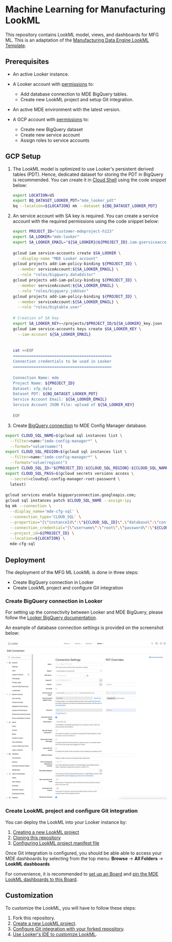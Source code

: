 # Machine Learning for Manufacturing LookML

This repository contains LookML model, views, and dashboards for MFG ML.
This is an adaptation of the [Manufacturing Data Engine LookML Template](https://source.cloud.google.com/sfp-solution-external/smart-factory-looker).

## Prerequisites

- An active Looker instance.
- A Looker account with [permissions](https://cloud.google.com/looker/docs/admin-panel-users-roles)
  to:
  - Add database connection to MDE BigQuery tables.
  - Create new LookML project and setup Git integration.

- An active MDE environment with the latest version.
- A GCP account with [permissions](https://cloud.google.com/iam/docs/understanding-roles)
  to:
  - Create new BigQuery dataset
  - Create new service account
  - Assign roles to service accounts

## GCP Setup

1. The LookML model is optimized to use Looker's persistent derived tables (PDT).
   Hence, dedicated dataset for storing the PDT in BigQuery is recommended.
   You can create it in [Cloud Shell](https://cloud.google.com/shell)
   using the code snippet below:

    ```sh
    export LOCATION=US
    export BQ_DATASET_LOOKER_PDT="mde_looker_pdt"
    bq --location=${LOCATION} mk --dataset ${BQ_DATASET_LOOKER_PDT}
    ```

1. An service account with SA key is required. You can create a service account
   with the required permissions using the code snippet below:

    ```sh
    export PROJECT_ID="customer-mdeproject-h123"
    export SA_LOOKER="mde-looker"
    export SA_LOOKER_EMAIL="${SA_LOOKER}@${PROJECT_ID}.iam.gserviceaccount.com"

    gcloud iam service-accounts create $SA_LOOKER \
      --display-name "MDE Looker account"
    gcloud projects add-iam-policy-binding ${PROJECT_ID} \
      --member serviceAccount:${SA_LOOKER_EMAIL} \
      --role "roles/bigquery.dataEditor"
    gcloud projects add-iam-policy-binding ${PROJECT_ID} \
      --member serviceAccount:${SA_LOOKER_EMAIL} \
      --role "roles/bigquery.jobUser"
    gcloud projects add-iam-policy-binding ${PROJECT_ID} \
      --member serviceAccount:${SA_LOOKER_EMAIL} \
      --role "roles/bigtable.user"

    # Creation of SA key
    export SA_LOOKER_KEY=~/projects/$PROJECT_ID/${SA_LOOKER}_key.json
    gcloud iam service-accounts keys create $SA_LOOKER_KEY \
      --iam-account ${SA_LOOKER_EMAIL}


    cat <<EOF
    ===========================================
    Connection credentials to be used in Looker
    ===========================================

    Connection Name: mde
    Project Name: ${PROJECT_ID}
    Dataset: sfp_data
    Dataset PDT: ${BQ_DATASET_LOOKER_PDT}
    Service Account Email: ${SA_LOOKER_EMAIL}
    Service Account JSON File: upload of ${SA_LOOKER_KEY}

    EOF
    ```

1. Create [BigQuery connection](https://cloud.google.com/bigquery/docs/working-with-connections)
   to MDE Config Manager database.

  ```sh
  export CLOUD_SQL_NAME=$(gcloud sql instances list \
    --filter=name:"imde-config-manager*" \
    --format="value(name)")
  export CLOUD_SQL_REGION=$(gcloud sql instances list \
    --filter=name:"imde-config-manager*" \
    --format="value(region)")
  export CLOUD_SQL_ID="${PROJECT_ID}:${CLOUD_SQL_REGION}:${CLOUD_SQL_NAME}"
  export CLOUD_SQL_PASS=$(gcloud secrets versions access \
    --secret=cloudsql-config-manager-root-password \
    latest)

  gcloud services enable bigqueryconnection.googleapis.com;
  gcloud sql instances patch $CLOUD_SQL_NAME --assign-ip;
  bq mk --connection \
    --display_name='mde-cfg-sql' \
    --connection_type='CLOUD_SQL' \
    --properties="{\"instanceId\":\"${CLOUD_SQL_ID}\",\"database\":\"configuration-manager\",\"type\":\"POSTGRES\"}" \
    --connection_credential="{\"username\":\"root\",\"password\":\"${CLOUD_SQL_PASS}\"}" \
    --project_id=${PROJECT_ID} \
    --location=${LOCATION} \
    mde-cfg-sql
  ```

## Deployment

The deployment of the MFG ML LookML is done in three steps:

- Create BigQuery connection in Looker
- Create LookML project and configure Git integration

### Create BigQuery connection in Looker

For setting up the connectivity between Looker and MDE BigQuery,
please follow the [Looker BigQuery documentation](https://cloud.google.com/looker/docs/db-config-google-bigquery).

An example of database connection settings is provided on the screenshot below:

![Looker BigQuery connection settings](docs/img/looker_bq_connection.png)

### Create LookML project and configure Git integration

You can deploy the LookML into your Looker instance by:

1. [Creating a new LookML project](https://cloud.google.com/looker/docs/create-projects#creating_a_project)
1. [Cloning this repository](https://cloud.google.com/looker/docs/create-projects#cloning_a_public_git_repository)
1. [Configuring LookML project manifest file](/manifest.lkml)

Once Git integration is configured, you should be able able to access your
MDE dashboards by selecting from the top menu:
**Browse** -> **All Folders** -> **LookML dashboards**

For convenience, it is recommended to [set up an Board](https://cloud.google.com/looker/docs/presenting-content#creating_a_board)
and [pin the MDE LookML dashboards to this Board](https://cloud.google.com/looker/docs/presenting-content#adding_looks_and_dashboards_to_a_board).

## Customization

To customize the LookML, you will have to follow these steps:

1. Fork this repository.
1. [Create a new LookML project](https://cloud.google.com/looker/docs/create-projects#creating_a_project).
1. [Configure Git integration with your forked repository](https://cloud.google.com/looker/docs/setting-up-git-connection).
1. [Use Looker's IDE to customize LookML](https://cloud.google.com/looker/docs/lookml-validation).
